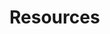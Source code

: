 # Resources

<script>
  import card_data from './resource_cards.yaml'
  export default {
    data () {
      return {
        cards: card_data.content
      }
    }
  }
</script>
<CardGrid cards="this.cards"/>


